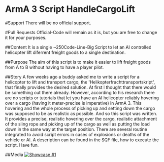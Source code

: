 # ArmA 3 Script HandleCargoLift

#Support
There will be no official support.

#Pull Requests
Official-Code will remain as it is, but you are free to change it for your purposes.

##Content
It is a single ~250Code-Line-Big Script to let an AI controlled helicopter lift diferrent freight goods to a single destination.

##Purpose
The aim of this script is to make it easier to lift freight goods from A to B without having to have a player pilot.

##Story
A few weeks ago a buddy asked me to write a script for a helicopter to lift and transport cargo, the 'Helikopterfrachttransportskript', that finally provides the desired solution. At first I thought that there would be something out there already. However, according to his research there are no scripts or tutorials that let you have an AI helicopter reliably hovering over a cargo (having it meter-precise is imperative) in ArmA 3. This hovering and the whole process of picking up and setting down the cargo was supposed to be as realistic as possible. And so this script was written. It provides a precise, realistic hovering over the cargo, realistic attachment of the sling rope and picking up of the cargo as well as putting the load down in the same way at the target position. There are several routine integrated to avoid script errors in cases of explosions or deaths of the vehicle or AI. A description can be found in the SQF file, how to execute the script. Have fun.

##Media
[![Showcase #1](https://i.ytimg.com/vi/M2ybK0lpJ94/hqdefault.jpg)](https://www.youtube.com/watch?v=M2ybK0lpJ94)
